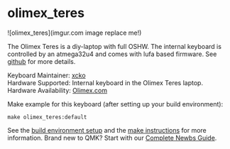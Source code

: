 # olimex_teres

![olimex_teres](imgur.com image replace me!)

The Olimex Teres is a diy-laptop with full OSHW.
The internal keyboard is controlled by an atmega32u4 and comes with lufa based firmware.
See [github](https://github.com/OLIMEX/DIY-LAPTOP/tree/rel3/SOFTWARE/A64-TERES/TERES-KBD-RELEASE) for more details.

Keyboard Maintainer: [xcko](https://github.com/xcko)  
Hardware Supported: Internal keyboard in the Olimex Teres laptop.
Hardware Availability: [Olimex.com](https://www.olimex.com/Products/DIY-Laptop/)

Make example for this keyboard (after setting up your build environment):

    make olimex_teres:default

See the [build environment setup](https://docs.qmk.fm/#/getting_started_build_tools) and the [make instructions](https://docs.qmk.fm/#/getting_started_make_guide) for more information. Brand new to QMK? Start with our [Complete Newbs Guide](https://docs.qmk.fm/#/newbs).
